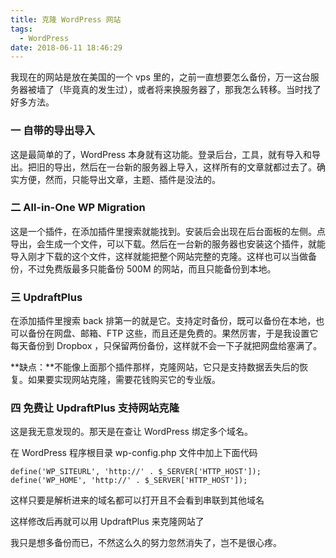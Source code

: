 ```yaml
---
title: 克隆 WordPress 网站
tags:
  - WordPress
date: 2018-06-11 18:46:29
---
```


我现在的网站是放在美国的一个 vps 里的，之前一直想要怎么备份，万一这台服务器被墙了（毕竟真的发生过），或者将来换服务器了，那我怎么转移。当时找了好多方法。

<!--more-->

### 一 自带的导出导入

这是最简单的了，WordPress 本身就有这功能。登录后台，工具，就有导入和导出。把旧的导出，然后在一台新的服务器上导入，这样所有的文章就都过去了。确实方便，然而，只能导出文章，主题、插件是没法的。

### 二 All-in-One WP Migration

这是一个插件，在添加插件里搜索就能找到。安装后会出现在后台面板的左侧。点导出，会生成一个文件，可以下载。然后在一台新的服务器也安装这个插件，就能导入刚才下载的这个文件，这样就能把整个网站完整的克隆。这样也可以当做备份，不过免费版最多只能备份 500M 的网站，而且只能备份到本地。

### 三 UpdraftPlus

在添加插件里搜索 back 排第一的就是它。支持定时备份，既可以备份在本地，也可以备份在网盘、邮箱、FTP 这些，而且还是免费的。果然厉害，于是我设置它每天备份到 Dropbox ，只保留两份备份，这样就不会一下子就把网盘给塞满了。

**缺点：**不能像上面那个插件那样，克隆网站，它只是支持数据丢失后的恢复。如果要实现网站克隆，需要花钱购买它的专业版。

### 四 免费让 UpdraftPlus 支持网站克隆

这是我无意发现的。那天是在查让 WordPress 绑定多个域名。

在 WordPress 程序根目录 wp-config.php 文件中加上下面代码

```
define('WP_SITEURL', 'http://' . $_SERVER['HTTP_HOST']);
define('WP_HOME', 'http://' . $_SERVER['HTTP_HOST']);
```

这样只要是解析进来的域名都可以打开且不会看到串联到其他域名

这样修改后再就可以用 UpdraftPlus 来克隆网站了



我只是想多备份而已，不然这么久的努力忽然消失了，岂不是很心疼。